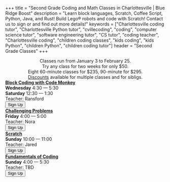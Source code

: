 +++
title = "Second Grade Coding and Math Classes in Charlottesville | Blue Ridge Boost"
description = "Learn block languages, Scratch, Coffee Script, Python, Java, and Rust! Build Lego&reg; robots and code with Scratch! Contact us to sign or and find out more details!"
keywords = ["Charlottesville coding tutor", "Charlottesville Python tutor", "cvillecoding", "coding", "computer science tutor", "software engineering tutor", "CS tutor", "coding teacher", "Charlottesville coding", "children coding classes", "kids coding", "kids Python", "children Python", "children coding tutor"]
header = "Second Grade Classes"
+++
<div class="container px-2">
    <div class="row  justify-content-center">
        <div class="col-12 p-2 darknote">
            <center>
            Classes run from January 3 to February 25. <span class="below-md"><br></span>
            Try any class for two weeks for only $50. <span class="below-md"><br></span>
            Eight 60-minute classes for $235, 90-minute for $295.<br>
            <a href="/discounts">Discounts</a> available for multiple classes and for sibligs.
            </center>
        </div>
    </div>
    <div class="row">
        <div class="col-12">
            <div class="d-flex flex-wrap justify-content-evenly gap-3">
                <div>
                    <a href="/class/coding/kids-block-coding"><b>Block Coding with Code Monkey</b></a><br>
                    <b>Wednesday</b> 4:30 &mdash; 5:30<br>
                    <b>Saturday</b> 12:30 &mdash; 1:30<br>
                    Teacher: Ransford<br> 
                    <a href="https://winter-24-block-coding.cheddarup.com" class="btn-small">
                        <button class="button-8s" role="button">Sign Up</button></a>
                </div>
                <div>
                    <b><a href="/class/math/challenging-math">Challenging Problems</a></b></br>
                    <b>Friday</b> 4:00 &mdash; 5:00<br>
                    Teacher: Nora<br>
                    <a href="https://winter-24-second-grade.cheddarup.com">
                        <button class="button-8s" role="button">Sign Up</button></a>
                </div>
                <div>
                    <a href="/class/coding/scratch"><b>Scratch</b></a><br>
                    <b>Sunday</b> 10:00 &mdash; 11:00<br>
                    Teacher: Jared<br> 
                    <a href="https://winter-24-scratch.cheddarup.com" class="btn-small">
                        <button class="button-8s" role="button">Sign Up</button></a>
                </div>
                <div>
                    <a href="/class/coding/fundamentals-coding-spike"><b>Fundamentals of Coding</b></a></br>
                    <b>Sunday</b> 4:00 &mdash; 5:30<br>
                    Teacher: TBD<br>
                    <a href="https://fundamentals-of-coding-with-lego-spike.cheddarup.com"><button class="button-8s" role="button">Sign Up</button></a>  
                </div>
            </div>
        </div>
    </div>
</div>

